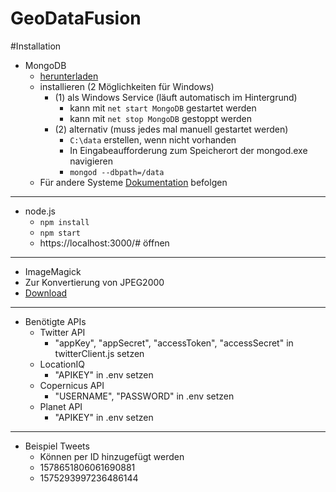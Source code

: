 # GeoDataFusion



#Installation

* MongoDB
  * [herunterladen](https://www.mongodb.com/try/download)
  * installieren (2 Möglichkeiten für Windows)
    * (1) als Windows Service (läuft automatisch im Hintergrund)
      * kann mit `net start MongoDB` gestartet werden
      * kann mit `net stop MongoDB` gestoppt werden
    * (2) alternativ (muss jedes mal manuell gestartet werden)
      * `C:\data` erstellen, wenn nicht vorhanden
      * In Eingabeaufforderung zum Speicherort der mongod.exe navigieren
      * `mongod --dbpath=/data`
  * Für andere Systeme [Dokumentation](https://docs.mongodb.com/manual/installation/) befolgen

---

* node.js
  * `npm install`
  * `npm start`
  * https://localhost:3000/# öffnen
  
---

* ImageMagick
 * Zur Konvertierung von JPEG2000
 * [Download](https://www.imagemagick.org/script/download.php)

---

* Benötigte APIs
  * Twitter API
    * "appKey", "appSecret", "accessToken", "accessSecret" in twitterClient.js setzen 
  * LocationIQ
    * "APIKEY" in .env setzen
  * Copernicus API
    * "USERNAME", "PASSWORD" in .env setzen
  * Planet API
    * "APIKEY" in .env setzen 
    
---

* Beispiel Tweets
  * Können per ID hinzugefügt werden
  * 1578651806061690881
  * 1575293997236486144
